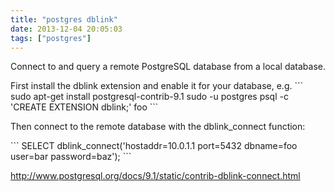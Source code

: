 ```yaml
---
title: "postgres dblink"
date: 2013-12-04 20:05:03
tags: ["postgres"]
---
```


<p>
Connect to and query a remote PostgreSQL database from a local database.
</p>

<p>
First install the dblink extension and enable it for your database, e.g.
```
sudo apt-get install postgresql-contrib-9.1
sudo -u postgres psql -c 'CREATE EXTENSION dblink;' foo
```
</p>

<p>
Then connect to the remote database with the dblink_connect function:
</p>
```
SELECT 
dblink_connect('hostaddr=10.0.1.1 port=5432 dbname=foo user=bar password=baz');
```

</p>
<a href="http://www.postgresql.org/docs/9.1/static/contrib-dblink-connect.html">http://www.postgresql.org/docs/9.1/static/contrib-dblink-connect.html</a>
</p>
